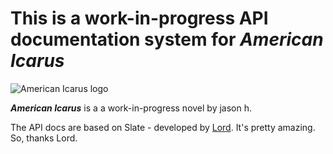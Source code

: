 <h1>This is a work-in-progress API documentation system for <em>American Icarus</em></h1>
<img src="https://api.americanicarus.com/docs/images/logo.png" alt="American Icarus logo" id="api-docs-logo" />
<p><strong><em>American Icarus</em></strong> is a a work-in-progress novel by jason h.</h1></p>
<p>The API docs are based on Slate - developed by <a href="https://lord.github.io/slate">Lord</a>. It's pretty amazing. So, thanks Lord.</p>
